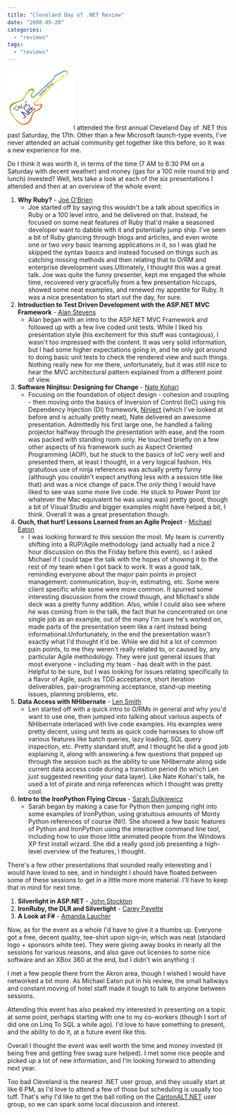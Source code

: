 ```yaml
---
title: "Cleveland Day of .NET Review"
date: "2008-05-20"
categories: 
  - "reviews"
tags: 
  - "reviews"
---
```


![Cleveland Day of .NET](images/CDoDN.png)I attended the first annual Cleveland Day of .NET this past Saturday, the 17th. Other than a few Microsoft launch-type events, I've never attended an actual community get together like this before, so it was a new experience for me.

Do I think it was worth it, in terms of the time (7 AM to 6:30 PM on a Saturday with decent weather) and money (gas for a 100 mile round trip and lunch) invested? Well, lets take a look at each of the six presentations I attended and then at an overview of the whole event:

1. **Why Ruby?** - [Joe O'Brien](http://www.objo.com/)
    - Joe started off by saying this wouldn't be a talk about specifics in Ruby or a 100 level intro, and he delivered on that. Instead, he focused on some neat features of Ruby that'd make a seasoned developer want to dabble with it and potentially jump ship. I've seen a bit of Ruby glancing through blogs and articles, and even wrote one or two _very_ basic learning applications in it, so I was glad he skipped the syntax basics and instead focused on things such as catching missing methods and then relating that to O/RM and enterprise development uses.Ultimately, I thought this was a great talk. Joe was quite the funny presenter, kept me engaged the whole time, recovered very gracefully from a few presentation hiccups, showed some neat examples, and renewed my appetite for Ruby. It was a nice presentation to start out the day, for sure.
2. **Introduction to Test Driven Development with the ASP.NET MVC Framework** - [Alan Stevens](http://netcave.org/)
    - Alan began with an intro to the ASP.NET MVC Framework and followed up with a few live coded unit tests. While I liked his presentation style (his excitement for this stuff was contagious), I wasn't too impressed with the content. It was very solid information, but I had some higher expectations going in, and he only got around to doing basic unit tests to check the rendered view and such things. Nothing really new for me there, unfortunately, but it was still nice to hear the MVC architectural pattern explained from a different point of view.
3. **Software Ninjitsu: Designing for Change** - [Nate Kohari](http://kohari.org/)
    - Focusing on the foundation of object design - cohesion and coupling - then moving onto the basics of Inversion of Control (IoC) using his Dependency Injection (DI) framework, [Ninject](http://ninject.org/) (which I've looked at before and is actually pretty neat), Nate delivered an awesome presentation. Admittedly his first large one, he handled a failing projector halfway through the presentation with ease, and the room was packed with standing room only. He touched briefly on a few other aspects of his framework such as Aspect Oriented Programming (AOP), but he stuck to the basics of IoC very well and presented them, at least I thought, in a very logical fashion. His gratuitous use of ninja references was actually pretty funny (although you couldn't expect anything less with a session title like that) and was a nice change of pace.The _only_ thing I would have liked to see was some more live code. He stuck to Power Point (or whatever the Mac equivalent he was using was) pretty good, though a bit of Visual Studio and bigger examples might have helped a bit, I think. Overall it was a great presentation though.
4. **Ouch, that hurt! Lessons Learned from an Agile Project** - [Michael Eaton](http://michaeleatonconsulting.com/blog/)
    - I was looking forward to this session the most. My team is currently shifting into a RUP/Agile methodology (and actually had a nice 2 hour discussion on this the Friday before this event), so I asked Michael if I could tape the talk with the hopes of showing it to the rest of my team when I got back to work. It was a good talk, reminding everyone about the major pain points in project management: communication, buy-in, estimating, etc. Some were client specific while some were more common. It spurred some interesting discussion from the crowd though, and Michael's slide deck was a pretty funny addition. Also, while I could also see where he was coming from in the talk, the fact that he concentrated on one single job as an example, out of the many I'm sure he's worked on, made parts of the presentation seem like a rant instead being informational.Unfortunately, in the end the presentation wasn't exactly what I'd thought it'd be. While we did hit a lot of common pain points, to me they weren't really related to, or caused by, any particular Agile methodology. They were just general issues that most everyone - including my team - has dealt with in the past. Helpful to be sure, but I was looking for issues relating specifically to a flavor of Agile, such as TDD acceptance, short iteration deliverables, pair-programming acceptance, stand-up meeting issues, planning problems, etc.
5. **Data Access with NHibernate** - [Len Smith](http://geekswithblogs.net/ignu/Default.aspx)
    - Len started off with a quick intro to O/RMs in general and why you'd want to use one, then jumped into talking about various aspects of NHibernate interlaced with live code examples. His examples were pretty decent, using unit tests as quick code harnesses to show off various features like batch queries, lazy loading, SQL query inspection, etc. Pretty standard stuff, and I thought he did a good job explaining it, along with answering a few questions that popped up through the session such as the ability to use NHibernate along side current data access code during a transition period (to which Len just suggested rewriting your data layer). Like Nate Kohari's talk, he used a lot of pirate and ninja references which I thought was pretty cool.
6. **Intro to the IronPython Flying Circus** - [Sarah Dutkiewicz](http://www.codinggeekette.com)
    - Sarah began by making a case for Python then jumping right into some examples of IronPython, using gratuitous amounts of Monty Python references of course (Ni!). She showed a few basic features of Python and IronPython using the interactive command line tool, including how to use those little animated people from the Windows XP first install wizard. She did a really good job presenting a high-level overview of the features, I thought.

There's a few other presentations that sounded really interesting and I would have loved to see, and in hindsight I should have floated between some of these sessions to get in a little more more material. I'll have to keep that in mind for next time.

1. **Silverlight in ASP.NET** \- [John Stockton](http://tocode.blogspot.com/)
2. **IronRuby, the DLR and Silverlight** \- [Carey Payette](http://adanacp.spaces.live.com/)
3. **A Look at F#** \- [Amanda Laucher](http://www.pandamonial.com/)

Now, as for the event as a whole I'd have to give it a thumbs up. Everyone got a free, decent quality, tee-shirt upon sign-in, which was neat (standard logo + sponsors white tee). They were giving away books in nearly all the sessions for various reasons, and also gave out licenses to some nice software and an XBox 360 at the end, but I didn't win anything :(

I met a few people there from the Akron area, though I wished I would have networked a bit more. As Michael Eaton put in his review, the small hallways and constant moving of hotel staff made it tough to talk to anyone between sessions.

Attending this event has also peaked my interested in presenting on a topic at some point, perhaps starting with one to my co-workers (though I sort of did one on Linq To SQL a while ago). I'd love to have something to present, and the ability to do it, at a future event like this.

Overall I thought the event was well worth the time and money invested (it being free and getting free swag sure helped). I met some nice people and picked up a lot of new information, and I'm looking forward to attending next year.

Too bad Cleveland is the nearest .NET user group, and they usually start at like 6 PM, as I'd love to attend a few of those but scheduling is usually too tuff. That's why I'd like to get the ball rolling on the [CantonALT.NET](http://cantonalt.net) user group, so we can spark some local discussion and interest.
